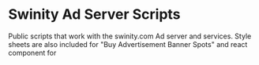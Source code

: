 # Swinity Ad Server Scripts
Public scripts that work with the swinity.com Ad server and services. Style sheets are also included for "Buy Advertisement Banner Spots" and react component for 
